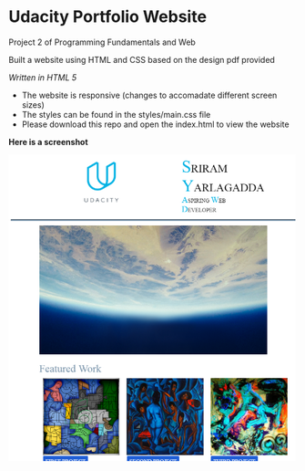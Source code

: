 # Udacity Portfolio Website
Project 2 of Programming Fundamentals and Web

Built a website using HTML and CSS based on the design pdf provided

*Written in HTML 5*

- The website is responsive (changes to accomadate different screen sizes)
- The styles can be found in the styles/main.css file
- Please download this repo and open the index.html to view the website

 **Here is a screenshot**

![screenshot](https://github.com/ysriram1/udacity-portfolio-website/blob/master/website_screenshot.PNG)
